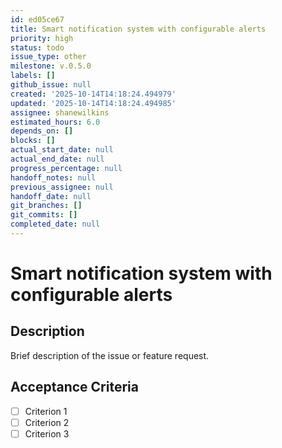 ```yaml
---
id: ed05ce67
title: Smart notification system with configurable alerts
priority: high
status: todo
issue_type: other
milestone: v.0.5.0
labels: []
github_issue: null
created: '2025-10-14T14:18:24.494979'
updated: '2025-10-14T14:18:24.494985'
assignee: shanewilkins
estimated_hours: 6.0
depends_on: []
blocks: []
actual_start_date: null
actual_end_date: null
progress_percentage: null
handoff_notes: null
previous_assignee: null
handoff_date: null
git_branches: []
git_commits: []
completed_date: null
---
```


# Smart notification system with configurable alerts

## Description

Brief description of the issue or feature request.

## Acceptance Criteria

- [ ] Criterion 1
- [ ] Criterion 2
- [ ] Criterion 3